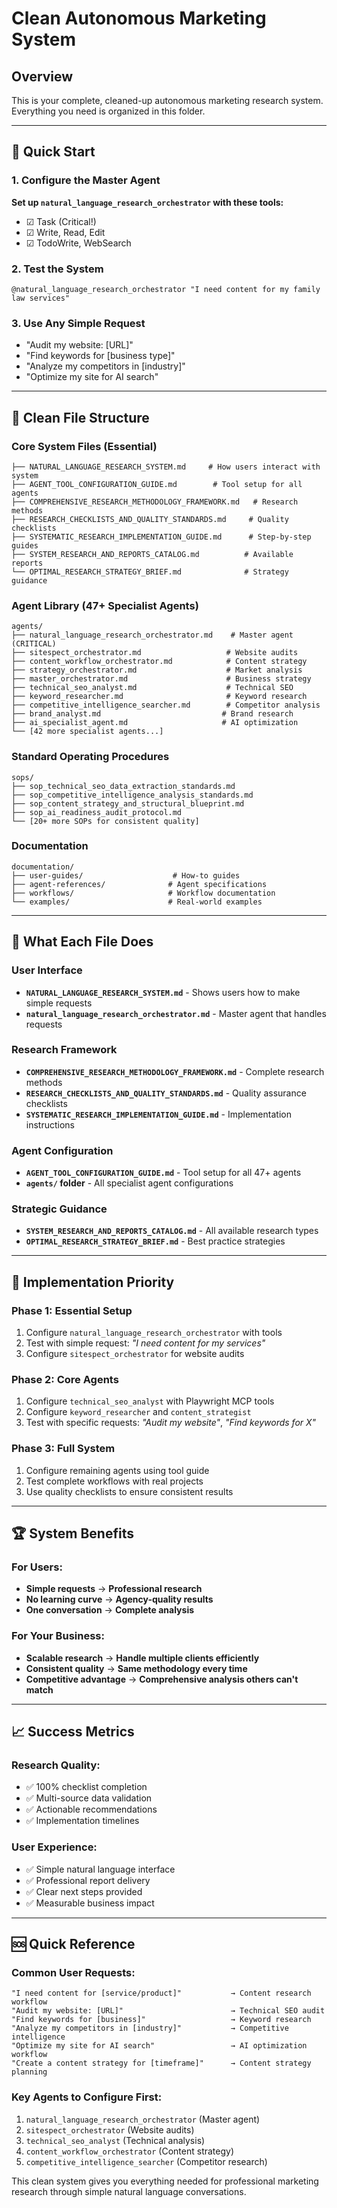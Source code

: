 # Clean Autonomous Marketing System

## Overview
This is your complete, cleaned-up autonomous marketing research system. Everything you need is organized in this folder.

---

## 🎯 Quick Start

### 1. Configure the Master Agent
**Set up `natural_language_research_orchestrator` with these tools:**
- ☑ Task (Critical!)
- ☑ Write, Read, Edit
- ☑ TodoWrite, WebSearch

### 2. Test the System
```
@natural_language_research_orchestrator "I need content for my family law services"
```

### 3. Use Any Simple Request
- "Audit my website: [URL]"
- "Find keywords for [business type]"  
- "Analyze my competitors in [industry]"
- "Optimize my site for AI search"

---

## 📁 Clean File Structure

### **Core System Files** (Essential)
```
├── NATURAL_LANGUAGE_RESEARCH_SYSTEM.md     # How users interact with system
├── AGENT_TOOL_CONFIGURATION_GUIDE.md        # Tool setup for all agents
├── COMPREHENSIVE_RESEARCH_METHODOLOGY_FRAMEWORK.md   # Research methods
├── RESEARCH_CHECKLISTS_AND_QUALITY_STANDARDS.md     # Quality checklists
├── SYSTEMATIC_RESEARCH_IMPLEMENTATION_GUIDE.md      # Step-by-step guides
├── SYSTEM_RESEARCH_AND_REPORTS_CATALOG.md          # Available reports
└── OPTIMAL_RESEARCH_STRATEGY_BRIEF.md              # Strategy guidance
```

### **Agent Library** (47+ Specialist Agents)
```
agents/
├── natural_language_research_orchestrator.md    # Master agent (CRITICAL)
├── sitespect_orchestrator.md                   # Website audits
├── content_workflow_orchestrator.md            # Content strategy
├── strategy_orchestrator.md                    # Market analysis
├── master_orchestrator.md                      # Business strategy
├── technical_seo_analyst.md                    # Technical SEO
├── keyword_researcher.md                       # Keyword research
├── competitive_intelligence_searcher.md        # Competitor analysis
├── brand_analyst.md                           # Brand research
├── ai_specialist_agent.md                     # AI optimization
└── [42 more specialist agents...]
```

### **Standard Operating Procedures**
```
sops/
├── sop_technical_seo_data_extraction_standards.md
├── sop_competitive_intelligence_analysis_standards.md
├── sop_content_strategy_and_structural_blueprint.md
├── sop_ai_readiness_audit_protocol.md
└── [20+ more SOPs for consistent quality]
```

### **Documentation**
```
documentation/
├── user-guides/                    # How-to guides
├── agent-references/              # Agent specifications
├── workflows/                     # Workflow documentation
└── examples/                      # Real-world examples
```

---

## 🚀 What Each File Does

### **User Interface**
- **`NATURAL_LANGUAGE_RESEARCH_SYSTEM.md`** - Shows users how to make simple requests
- **`natural_language_research_orchestrator.md`** - Master agent that handles requests

### **Research Framework**  
- **`COMPREHENSIVE_RESEARCH_METHODOLOGY_FRAMEWORK.md`** - Complete research methods
- **`RESEARCH_CHECKLISTS_AND_QUALITY_STANDARDS.md`** - Quality assurance checklists
- **`SYSTEMATIC_RESEARCH_IMPLEMENTATION_GUIDE.md`** - Implementation instructions

### **Agent Configuration**
- **`AGENT_TOOL_CONFIGURATION_GUIDE.md`** - Tool setup for all 47+ agents
- **`agents/` folder** - All specialist agent configurations

### **Strategic Guidance**
- **`SYSTEM_RESEARCH_AND_REPORTS_CATALOG.md`** - All available research types
- **`OPTIMAL_RESEARCH_STRATEGY_BRIEF.md`** - Best practice strategies

---

## 🎯 Implementation Priority

### **Phase 1: Essential Setup**
1. Configure `natural_language_research_orchestrator` with tools
2. Test with simple request: *"I need content for my services"*
3. Configure `sitespect_orchestrator` for website audits

### **Phase 2: Core Agents**  
1. Configure `technical_seo_analyst` with Playwright MCP tools
2. Configure `keyword_researcher` and `content_strategist`
3. Test with specific requests: *"Audit my website"*, *"Find keywords for X"*

### **Phase 3: Full System**
1. Configure remaining agents using tool guide
2. Test complete workflows with real projects
3. Use quality checklists to ensure consistent results

---

## 🏆 System Benefits

### **For Users:**
- **Simple requests** → **Professional research**
- **No learning curve** → **Agency-quality results**  
- **One conversation** → **Complete analysis**

### **For Your Business:**
- **Scalable research** → **Handle multiple clients efficiently**
- **Consistent quality** → **Same methodology every time**
- **Competitive advantage** → **Comprehensive analysis others can't match**

---

## 📈 Success Metrics

### **Research Quality:**
- ✅ 100% checklist completion
- ✅ Multi-source data validation
- ✅ Actionable recommendations
- ✅ Implementation timelines

### **User Experience:**
- ✅ Simple natural language interface
- ✅ Professional report delivery
- ✅ Clear next steps provided
- ✅ Measurable business impact

---

## 🆘 Quick Reference

### **Common User Requests:**
```
"I need content for [service/product]"           → Content research workflow
"Audit my website: [URL]"                        → Technical SEO audit
"Find keywords for [business]"                   → Keyword research
"Analyze my competitors in [industry]"           → Competitive intelligence
"Optimize my site for AI search"                 → AI optimization workflow
"Create a content strategy for [timeframe]"      → Content strategy planning
```

### **Key Agents to Configure First:**
1. `natural_language_research_orchestrator` (Master agent)
2. `sitespect_orchestrator` (Website audits)
3. `technical_seo_analyst` (Technical analysis)
4. `content_workflow_orchestrator` (Content strategy)
5. `competitive_intelligence_searcher` (Competitor research)

This clean system gives you everything needed for professional marketing research through simple natural language conversations.